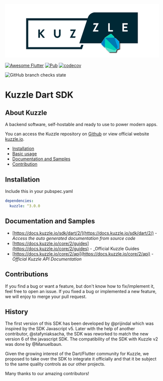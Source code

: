 <p align="center">
  <img src="kuzzle-dart.png"/>
</p>

[![Awesome Flutter](https://img.shields.io/badge/Awesome-Flutter-blue.svg?longCache=true&style=flat-square)](https://stackoverflow.com/questions/tagged/flutter?sort=votes)
[![Pub](https://img.shields.io/pub/v/kuzzle.svg?style=flat-square)](https://pub.dartlang.org/packages/kuzzle)
[![codecov](https://img.shields.io/codecov/c/github/prijindal/kuzzle_dart/master.svg?style=flat-square)](https://codecov.io/gh/kuzzleio/sdk-dart)

<img alt="GitHub branch checks state" src="https://img.shields.io/github/checks-status/kuzzleio/sdk-dart/master">

# Kuzzle Dart SDK

## About Kuzzle

A backend software, self-hostable and ready to use to power modern apps.

You can access the Kuzzle repository on [Github](https://github.com/kuzzleio/kuzzle) or view official website [kuzzle.io](https://kuzzle.io).

* [Installation](#installation)
* [Basic usage](#basic-usage)
* [Documentation and Samples](#documentation-and-samples)
* [Contribution](#contribution)

## Installation

Include this in your pubspec.yaml

```yaml
dependencies:
  kuzzle: ^3.0.0

```

## Documentation and Samples

* [https://docs.kuzzle.io/sdk/dart/2/](https://docs.kuzzle.io/sdk/dart/2/) - 
  _Access the auto generated documentation from source code_
* [https://docs.kuzzle.io/core/2/guides](https://docs.kuzzle.io/core/2/guides) - 
  _Official Kuzzle Guides
* [https://docs.kuzzle.io/core/2/api](https://docs.kuzzle.io/core/2/api) - 
  _Official Kuzzle API Documentation_
  
## Contributions

If you find a bug or want a feature, but don't know how to fix/implement it, feel free to open an issue.
If you fixed a bug or implemented a new feature, we will enjoy to merge your pull request.

## History

The first version of this SDK has been developed by @prijindal which was inspired by the SDK Javascript v5. Later with the help of another contributor, @stafyniaksacha, the SDK was reworked to match the new version 6 of the javascript SDK.
The compatibility of the SDK with Kuzzle v2 was done by @Manuelbaun.

Given the growing interest of the Dart/Flutter community for Kuzzle, we proposed to take over the SDK to integrate it officially and that it be subject to the same quality controls as our other projects.

Many thanks to our amazing contributors!
